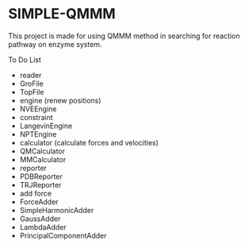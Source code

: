 # SIMPLE-QMMM
This project is made for using QMMM method in searching for reaction pathway on enzyme system.

To Do List

- reader
 - GroFile
 - TopFile
- engine (renew positions)
 - NVEEngine
  - constraint
 - LangevinEngine
 - NPTEngine
- calculator (calculate forces and velocities)
 - QMCalculator
 - MMCalculator
- reporter
 - PDBReporter
 - TRJReporter
- add force
 - ForceAdder
 - SimpleHarmonicAdder
 - GaussAdder
 - LambdaAdder
 - PrincipalComponentAdder
